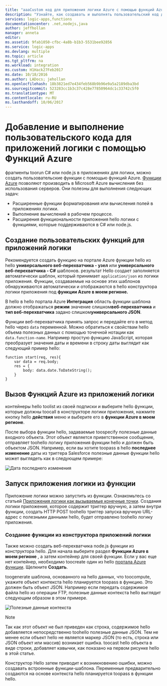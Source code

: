```yaml
---
title: "aaaCustom код для приложения логики Azure с помощью функций Azure | Документы Microsoft"
description: "Узнайте, как создавать и выполнять пользовательский код для Azure Logic Apps с помощью Функций Azure."
services: logic-apps,functions
documentationcenter: .net,nodejs,java
author: jeffhollan
manager: anneta
editor: 
ms.assetid: 9fab1050-cfbc-4a8b-b1b3-5531bee92856
ms.service: logic-apps
ms.devlang: multiple
ms.topic: article
ms.tgt_pltfrm: na
ms.workload: integration
ms.custom: H1Hack27Feb2017
ms.date: 10/18/2016
ms.author: LADocs; jehollan
ms.openlocfilehash: 18b3821ed7e434feb568b9b96e9a5a2189dba3bd
ms.sourcegitcommit: 523283cc1b3c37c428e77850964dc1c33742c5f0
ms.translationtype: MT
ms.contentlocale: ru-RU
ms.lasthandoff: 10/06/2017
---
```

# <a name="add-and-run-custom-code-for-logic-apps-through-azure-functions"></a>Добавление и выполнение пользовательского кода для приложений логики с помощью Функций Azure

фрагменты toorun C# или node.js в приложениях для логики, можно создать пользовательские функции с помощью функций Azure. 
[Функции Azure](../azure-functions/functions-overview.md) позволяют производить в Microsoft Azure вычисления без использования серверов. Они полезны для выполнения следующих задач:

* Расширенные функции форматирования или вычисления полей в приложениях логики.
* Выполнение вычислений в рабочем процессе.
* Расширения функциональности приложения hello логики с функциями, которые поддерживаются в C# или node.js.

## <a name="create-custom-functions-for-your-logic-apps"></a>Создание пользовательских функций для приложений логики

Рекомендуется создать функцию на портале Azure функции hello из hello **универсального веб-перехватчика - узел** или **универсального веб-перехватчика - C#** шаблонов. результат Hello создает заполняется автоматически шаблон, который принимает `application/json` из логики приложения. Функции, создаваемые на основе этих шаблонов обнаруживаются автоматически и отображаются в hello конструктора логики приложения под **функции Azure в моем регионе.**

В hello в hello портала Azure **Интеграция** область функции шаблона должно отображаться **режим** значение слишком**веб-перехватчика** и **тип веб-перехватчика** задано слишком**универсального JSON**. 

Функции веб-перехватчика принять запрос и передайте его в метод hello через `data` переменной. Можно обратиться к свойствам hello объема полезных данных с помощью точечной нотации как `data.function-name`. Например простую функцию JavaScript, которая преобразует значения даты и времени в строку даты выглядит как следующий пример hello:

```
function start(req, res){
    var data = req.body;
    res = {
        body: data.date.ToDateString();
    }
}
```

## <a name="call-azure-functions-from-logic-apps"></a>Вызов Функций Azure из приложений логики

контейнеры hello toolist из своей подписки и выберите hello функции, которые должны toocall в конструкторе логики приложения, нажмите кнопку hello **действия** меню и выберите его в **функции Azure в моем регионе**.

После выбора функции hello, задаваемые toospecify полезные данные входного объекта. Этот объект является приветственное сообщение, отправляет toohello логику приложения функции hello и должен быть объектом JSON. Например, если вы хотите toopass в hello **последнее изменение** даты из триггера Salesforce полезные данные функции hello может выглядеть как в следующем примере:

![Дата последнего изменения][1]

## <a name="trigger-logic-apps-from-a-function"></a>Запуск приложения логики из функции

Приложение логики можно запустить из функции. Ознакомьтесь со статьей [Приложения логики как вызываемые конечные точки](logic-apps-http-endpoint.md). Создания логики приложения, которое содержит триггер вручную, а затем внутри функции, создать HTTP POST toohello триггер запуска вручную URL-адрес с полезными данными hello, будет отправлено toohello логику приложения.

### <a name="create-a-function-from-logic-app-designer"></a>Создание функции из конструктора приложений логики

Также можно создать веб-перехватчика node.js функции из конструктора hello. Для начала выберите раздел **Функции Azure в моем регионе** , а затем контейнер для своей функции. Если у вас еще нет контейнер, необходимо toocreate один из hello [портала Azure функции](https://functions.azure.com/signin). Щелкните **Создать**.  

toogenerate шаблона, основанного на hello данных, что toocompute, укажите объект контекста hello планируется toopass в функцию. Это должен быть объект JSON. Например если передать содержимое файла hello из операции FTP, полезные данные контекста hello выглядит следующим образом в этом примере.

![Полезные данные контекста][2]

> [!NOTE]
> Так как этот объект не был приведен как строка, содержимое hello добавляется непосредственно toohello полезные данные JSON. Тем не менее если объект hello не является маркер JSON (то есть, строка или JSON объект или массив) возникает ошибка. toocast hello объекта в виде строки, добавляет кавычки, как показано на первом рисунке hello в этой статье.
> 

Конструктор Hello затем приводит к возникновению ошибки, можно создавать встроенные функции-шаблона. Переменные предварительно создаются на основе контекста hello планируется toopass в функции hello.

<!--Image references-->
[1]: ./media/logic-apps-azure-functions/callfunction.png
[2]: ./media/logic-apps-azure-functions/createfunction.png
